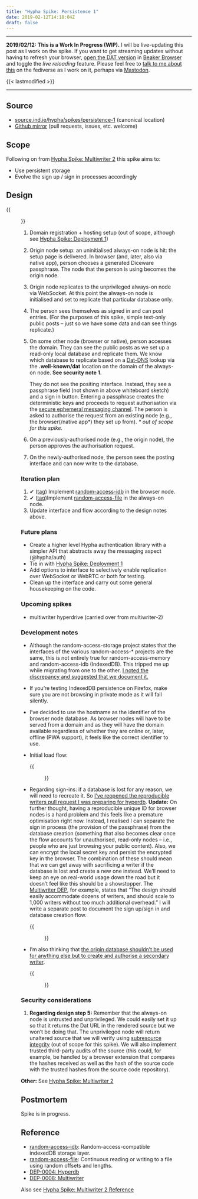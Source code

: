 ```yaml
---
title: "Hypha Spike: Persistence 1"
date: 2019-02-12T14:18:04Z
draft: false
---
```


---
__2019/02/12: This is a Work In Progress (WIP).__ I will be live-updating this post as I work on the spike. If you want to get streaming updates without having to refresh your browser, [open the DAT version](dat://ar.al/2019/02/12/hypha-spike-persistence-1/) in [Beaker Browser](https://beakerbrowser.com/) and toggle the _live reloading_ feature. Please feel free to [talk to me about this](https://mastodon.ar.al/@aral) on the fediverse as I work on it, perhaps via [Mastodon](https://joinmastodon.org).

{{< lastmodified >}}

---

## Source

  * [source.ind.ie/hypha/spikes/persistence-1](https://source.ind.ie/hypha/spikes/persistence-1) (canonical location)
  * [Github mirror](https://github.com/indie-mirror/hypha-spike-persistence-1) (pull requests, issues, etc. welcome)


## Scope

Following on from [Hypha Spike: Multiwriter 2](/2019/01/01/hypha-spike-multiwriter-2) this spike aims to:

  * Use persistent storage
  * Evolve the sign up / sign in processes accordingly


## Design

{{<figure src="flow.jpeg" alt="Screenshot of the flow to be implemented in this spike. The details are explained in the text below." caption="Implementing persistance and getting closer to the actual flow.">}}

1. Domain registration + hosting setup (out of scope, although see [Hypha Spike: Deployment 1](/2019/01/05/hypha-spike-deployment-1/))

2. Origin node setup: an uninitialised always-on node is hit: the setup page is delivered. In browser (and, later, also via native app), person chooses a generated Diceware passphrase. The node that the person is using becomes the origin node.

3. Origin node replicates to the unprivileged always-on node via WebSocket. At this point the always-on node is initialised and set to replicate that particular database only.

4. The person sees themselves as signed in and can post entries. (For the purposes of this spike, simple text-only public posts – just so we have some data and can see things replicate.)

5. On some other node (browser or native), person accesses the domain. They can see the public posts as we set up a read-only local database and replicate them. We know which database to replicate based on a [Dat-DNS](https://www.datprotocol.com/deps/0005-dns/) lookup via the __.well-known/dat__ location on the domain of the always-on node. __See security note 1.__

    They do not see the positing interface. Instead, they see a passphrase field (not shown in above whiteboard sketch) and a sign in button. Entering a passphrase creates the deterministic keys and proceeds to request authorisation via the [secure ephemeral messaging channel](https://source.ind.ie/hypha/secure-ephemeral-messaging-channel). The person is asked to authorise the request from an existing node (e.g., the browser(/native app*) they set up from). _* out of scope for this spike._

6. On a previously-authorised node (e.g., the origin node), the person approves the authorisation request.

7. On the newly-authorised node, the person sees the posting interface and can now write to the database.

### Iteration plan

1. ✔ ([tag](https://source.ind.ie/hypha/spikes/persistence-1/tags/idb)) Implement [random-access-idb](https://github.com/random-access-storage/random-access-idb) in the browser node.
2. ✔ ([tag](https://source.ind.ie/hypha/spikes/persistence-1/tags/file))Implement [random-access-file](https://github.com/random-access-storage/random-access-file) in the always-on node.
3. Update interface and flow according to the design notes above.

### Future plans

  * Create a higher level Hypha authentication library with a simpler API that abstracts away the messaging aspect (@hypha/auth)
  * Tie in with [Hypha Spike: Deployment 1](/2019/01/05/hypha-spike-deployment-1/)
  * Add options to interface to selectively enable replication over WebSocket or WebRTC or both for testing.
  * Clean up the interface and carry out some general housekeeping on the code.

### Upcoming spikes

  * multiwriter hyperdrive (carried over from multiwriter-2)

### Development notes

  * Although the random-access-storage project states that the interfaces of the various random-access-* projects are the same, this is not entirely true for random-access-memory and random-access-idb (IndexedDB). This tripped me up while migrating from one to the other. [I noted the discrepancy and suggested that we document it.](https://github.com/substack/random-access-idb/issues/6)

  * If you’re testing IndexedDB persistence on Firefox, make sure you are not browsing in private mode as it will fail silently.

  * I’ve decided to use the hostname as the identifier of the browser node database. As browser nodes will have to be served from a domain and as they will have the domain available regardless of whether they are online or, later, offline (PWA support), it feels like the correct identifier to use.

  * Initial load flow:

    {{<figure src="hypha-browser-node-initial-load-flow.jpeg" alt="Flow chart showing the initial load flow." caption="Initial load flow for browser nodes.">}}

  * Regarding sign-ins: if a database is lost for any reason, we will need to recreate it. So [I’ve reopened the reproducible writers pull request I was preparing for hyperdb](https://github.com/mafintosh/hyperdb/pull/163). __Update:__ On further thought, having a reproducible unique ID for browser nodes is a hard problem and this feels like a premature optimisation right now. Instead, I realised I can separate the sign in process (the provision of the passphrase) from the database creation (something that also becomes clear once the flow accounts for unauthorised, read-only nodes – i.e., people who are just browsing your public content). Also, we can encrypt the local secret key and persist the encrypted key in the browser. The combination of these should mean that we can get away with sacrificing a writer if the database is lost and create a new one instead. We’ll need to keep an eye on real-world usage down the road but it doesn’t feel like this should be a showstopper. The [Multiwriter DEP](https://github.com/datprotocol/DEPs/blob/master/proposals/0008-multiwriter.md), for example, states that “The design should easily accommodate dozens of writers, and should scale to 1,000 writers without too much additional overhead.” I will write a separate post to document the sign up/sign in and database creation flow.

    {{<figure src="hypha-separate-sign-in-from-node-initialisation.jpeg" alt="The separate sign-in versus node initialisation flow mentioned in the bullet point above." caption="Separating sign in from database initialisation. Legend: rK = read key (public key), wK = write key (secret key), eK = (symmetric) encryption key (secret).">}}

  * I’m also thinking that [the origin database shouldn’t be used for anything else but to create and authorise a secondary writer](https://gitter.im/datproject/discussions?at=5c6855d65095f6660c05d807).

    {{<figure src="hypha-initial-setup.jpeg" alt="Hypha initial node setup (showing the origin database being removed locally after creating and authorising the first node)" caption="Setup flow where the origin database is used just to authorise the first writer.">}}

### Security considerations

1. __Regarding design step 5:__ Remember that the always-on node is untrusted and unprivileged. We could easily set it up so that it returns the Dat URL in the rendered source but we won’t be doing that. The unprivileged node will return unaltered source that we will verify using [subresource integrity](https://developer.mozilla.org/en-US/docs/Web/Security/Subresource_Integrity) (out of scope for this spike). We will also implement trusted third-party audits of the source (this could, for example, be handled by a browser extension that compares the hashes received as well as the hash of the source code with the trusted hashes from the source code repository).

__Other:__ See [Hypha Spike: Multiwriter 2](/2019/01/01/hypha-spike-multiwriter-2)


## Postmortem

Spike is in progress.


## Reference

  * [random-access-idb](https://github.com/random-access-storage/random-access-idb): Random-access-compatible indexedDB storage layer.
  * [random-access-file](https://github.com/random-access-storage/random-access-file):  Continuous reading or writing to a file using random offsets and lengths.
  * [DEP-0004: Hyperdb](https://github.com/datprotocol/DEPs/blob/master/proposals/0004-hyperdb.md)
  * [DEP-0008: Multiwriter](https://github.com/datprotocol/DEPs/blob/master/proposals/0008-multiwriter.md)

Also see [Hypha Spike: Multiwriter 2 Reference](/2019/02/01/hypha-spike-multiwriter-2#reference)
